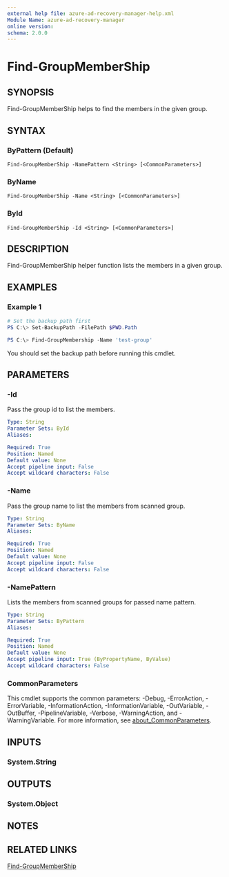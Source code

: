 ```yaml
---
external help file: azure-ad-recovery-manager-help.xml
Module Name: azure-ad-recovery-manager
online version:
schema: 2.0.0
---
```


# Find-GroupMemberShip

## SYNOPSIS

Find-GroupMemberShip helps to find the members in the given group.

## SYNTAX

### ByPattern (Default)
```
Find-GroupMemberShip -NamePattern <String> [<CommonParameters>]
```

### ByName
```
Find-GroupMemberShip -Name <String> [<CommonParameters>]
```

### ById
```
Find-GroupMemberShip -Id <String> [<CommonParameters>]
```

## DESCRIPTION

Find-GroupMemberShip helper function lists the members in a given group.

## EXAMPLES

### Example 1

```powershell
# Set the backup path first
PS C:\> Set-BackupPath -FilePath $PWD.Path

PS C:\> Find-GroupMembership -Name 'test-group'
```

You should set the backup path before running this cmdlet.

## PARAMETERS

### -Id

Pass the group id to list the members.

```yaml
Type: String
Parameter Sets: ById
Aliases:

Required: True
Position: Named
Default value: None
Accept pipeline input: False
Accept wildcard characters: False
```

### -Name

Pass the group name to list the members from scanned group.

```yaml
Type: String
Parameter Sets: ByName
Aliases:

Required: True
Position: Named
Default value: None
Accept pipeline input: False
Accept wildcard characters: False
```

### -NamePattern

Lists the members from scanned groups for passed name pattern.

```yaml
Type: String
Parameter Sets: ByPattern
Aliases:

Required: True
Position: Named
Default value: None
Accept pipeline input: True (ByPropertyName, ByValue)
Accept wildcard characters: False
```

### CommonParameters
This cmdlet supports the common parameters: -Debug, -ErrorAction, -ErrorVariable, -InformationAction, -InformationVariable, -OutVariable, -OutBuffer, -PipelineVariable, -Verbose, -WarningAction, and -WarningVariable. For more information, see [about_CommonParameters](http://go.microsoft.com/fwlink/?LinkID=113216).

## INPUTS

### System.String

## OUTPUTS

### System.Object

## NOTES

## RELATED LINKS

[Find-GroupMemberShip](https://github.com/hkarthik7/azure-ad-recovery-manager/blob/main/src/docs/Find-GroupMemberShip.md)